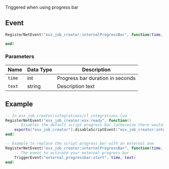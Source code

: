 Triggered when using progress bar

## Event
``` lua
RegisterNetEvent("esx_job_creator:internalProgressBar", function(time, text)

end)
```

### Parameters

| Name              | Data Type | Description                       |
| -                 | -         | -                                 |
| `time`            | int       | Progress bar duration in seconds  |
| `text`            | string    | Description text                  |

## Example
``` lua
-- In esx_job_creator/integrations/cl_integrations.lua
RegisterNetEvent("esx_job_creator:esx:ready", function() 
    -- Disables the default script progress bar (otherwise there would be 2 progress bars)
    exports["esx_job_creator"]:disableScriptEvent("esx_job_creator:internalProgressBar")
end)

-- Example to replace the script progress bar with an external one
RegisterNetEvent("esx_job_creator:internalProgressBar", function(time, text)
    -- The event to activate your external progress bar
    TriggerEvent("external_progressbar:start", time, text)
end)
```